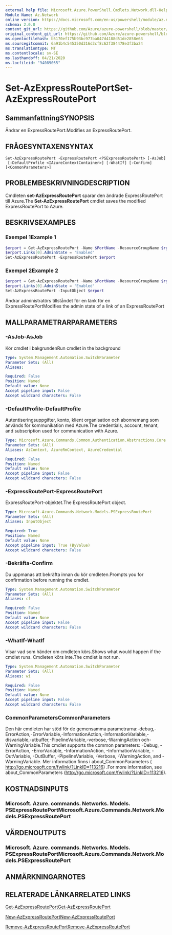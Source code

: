 ```yaml
---
external help file: Microsoft.Azure.PowerShell.Cmdlets.Network.dll-Help.xml
Module Name: Az.Network
online version: https://docs.microsoft.com/en-us/powershell/module/az.network/set-azexpressrouteport
schema: 2.0.0
content_git_url: https://github.com/Azure/azure-powershell/blob/master/src/Network/Network/help/Set-AzExpressRoutePort.md
original_content_git_url: https://github.com/Azure/azure-powershell/blob/master/src/Network/Network/help/Set-AzExpressRoutePort.md
ms.openlocfilehash: b5170ef175b93bc977ba047d4188d51de2858e63
ms.sourcegitcommit: 6a91b4c545350d316d3cf8c62f384478e3f3ba24
ms.translationtype: MT
ms.contentlocale: sv-SE
ms.lasthandoff: 04/21/2020
ms.locfileid: "94089055"
---
```

# <span data-ttu-id="2d8e1-101">Set-AzExpressRoutePort</span><span class="sxs-lookup"><span data-stu-id="2d8e1-101">Set-AzExpressRoutePort</span></span>

## <span data-ttu-id="2d8e1-102">Sammanfattning</span><span class="sxs-lookup"><span data-stu-id="2d8e1-102">SYNOPSIS</span></span>
<span data-ttu-id="2d8e1-103">Ändrar en ExpressRoutePort.</span><span class="sxs-lookup"><span data-stu-id="2d8e1-103">Modifies an ExpressRoutePort.</span></span>

## <span data-ttu-id="2d8e1-104">FRÅGESYNTAXEN</span><span class="sxs-lookup"><span data-stu-id="2d8e1-104">SYNTAX</span></span>

```
Set-AzExpressRoutePort -ExpressRoutePort <PSExpressRoutePort> [-AsJob]
 [-DefaultProfile <IAzureContextContainer>] [-WhatIf] [-Confirm] [<CommonParameters>]
```

## <span data-ttu-id="2d8e1-105">PROBLEMBESKRIVNING</span><span class="sxs-lookup"><span data-stu-id="2d8e1-105">DESCRIPTION</span></span>
<span data-ttu-id="2d8e1-106">Cmdleten **set-AzExpressRoutePort** sparar den ändrade ExpressRoutePort till Azure.</span><span class="sxs-lookup"><span data-stu-id="2d8e1-106">The **Set-AzExpressRoutePort** cmdlet saves the modified ExpressRoutePort to Azure.</span></span>

## <span data-ttu-id="2d8e1-107">BESKRIVS</span><span class="sxs-lookup"><span data-stu-id="2d8e1-107">EXAMPLES</span></span>

### <span data-ttu-id="2d8e1-108">Exempel 1</span><span class="sxs-lookup"><span data-stu-id="2d8e1-108">Example 1</span></span>
```powershell
$erport = Get-AzExpressRoutePort -Name $PortName -ResourceGroupName $rg
$erport.Links[0].AdminState = 'Enabled'
Set-AzExpressRoutePort -ExpressRoutePort $erport
```

### <span data-ttu-id="2d8e1-109">Exempel 2</span><span class="sxs-lookup"><span data-stu-id="2d8e1-109">Example 2</span></span>
```powershell
$erport = Get-AzExpressRoutePort -Name $PortName -ResourceGroupName $rg
$erport.Links[0].AdminState = 'Enabled'
Set-AzExpressRoutePort -InputObject $erport
```

<span data-ttu-id="2d8e1-110">Ändrar administratörs tillståndet för en länk för en ExpressRoutePort</span><span class="sxs-lookup"><span data-stu-id="2d8e1-110">Modifies the admin state of a link of an ExpressRoutePort</span></span>

## <span data-ttu-id="2d8e1-111">MALLPARAMETRAR</span><span class="sxs-lookup"><span data-stu-id="2d8e1-111">PARAMETERS</span></span>

### <span data-ttu-id="2d8e1-112">-AsJob</span><span class="sxs-lookup"><span data-stu-id="2d8e1-112">-AsJob</span></span>
<span data-ttu-id="2d8e1-113">Kör cmdlet i bakgrunden</span><span class="sxs-lookup"><span data-stu-id="2d8e1-113">Run cmdlet in the background</span></span>

```yaml
Type: System.Management.Automation.SwitchParameter
Parameter Sets: (All)
Aliases:

Required: False
Position: Named
Default value: None
Accept pipeline input: False
Accept wildcard characters: False
```

### <span data-ttu-id="2d8e1-114">-DefaultProfile</span><span class="sxs-lookup"><span data-stu-id="2d8e1-114">-DefaultProfile</span></span>
<span data-ttu-id="2d8e1-115">Autentiseringsuppgifter, konto, klient organisation och abonnemang som används för kommunikation med Azure.</span><span class="sxs-lookup"><span data-stu-id="2d8e1-115">The credentials, account, tenant, and subscription used for communication with Azure.</span></span>

```yaml
Type: Microsoft.Azure.Commands.Common.Authentication.Abstractions.Core.IAzureContextContainer
Parameter Sets: (All)
Aliases: AzContext, AzureRmContext, AzureCredential

Required: False
Position: Named
Default value: None
Accept pipeline input: False
Accept wildcard characters: False
```

### <span data-ttu-id="2d8e1-116">-ExpressRoutePort</span><span class="sxs-lookup"><span data-stu-id="2d8e1-116">-ExpressRoutePort</span></span>
<span data-ttu-id="2d8e1-117">ExpressRoutePort-objektet.</span><span class="sxs-lookup"><span data-stu-id="2d8e1-117">The ExpressRoutePort object.</span></span>

```yaml
Type: Microsoft.Azure.Commands.Network.Models.PSExpressRoutePort
Parameter Sets: (All)
Aliases: InputObject

Required: True
Position: Named
Default value: None
Accept pipeline input: True (ByValue)
Accept wildcard characters: False
```

### <span data-ttu-id="2d8e1-118">-Bekräfta</span><span class="sxs-lookup"><span data-stu-id="2d8e1-118">-Confirm</span></span>
<span data-ttu-id="2d8e1-119">Du uppmanas att bekräfta innan du kör cmdleten.</span><span class="sxs-lookup"><span data-stu-id="2d8e1-119">Prompts you for confirmation before running the cmdlet.</span></span>

```yaml
Type: System.Management.Automation.SwitchParameter
Parameter Sets: (All)
Aliases: cf

Required: False
Position: Named
Default value: None
Accept pipeline input: False
Accept wildcard characters: False
```

### <span data-ttu-id="2d8e1-120">-WhatIf</span><span class="sxs-lookup"><span data-stu-id="2d8e1-120">-WhatIf</span></span>
<span data-ttu-id="2d8e1-121">Visar vad som händer om cmdleten körs.</span><span class="sxs-lookup"><span data-stu-id="2d8e1-121">Shows what would happen if the cmdlet runs.</span></span>
<span data-ttu-id="2d8e1-122">Cmdleten körs inte.</span><span class="sxs-lookup"><span data-stu-id="2d8e1-122">The cmdlet is not run.</span></span>

```yaml
Type: System.Management.Automation.SwitchParameter
Parameter Sets: (All)
Aliases: wi

Required: False
Position: Named
Default value: None
Accept pipeline input: False
Accept wildcard characters: False
```

### <span data-ttu-id="2d8e1-123">CommonParameters</span><span class="sxs-lookup"><span data-stu-id="2d8e1-123">CommonParameters</span></span>
<span data-ttu-id="2d8e1-124">Den här cmdleten har stöd för de gemensamma parametrarna:-debug,-ErrorAction,-ErrorVariable,-InformationAction,-InformationVariable,-disvariable,-utbuffer,-PipelineVariable,-verbose,-WarningAction och-WarningVariable.</span><span class="sxs-lookup"><span data-stu-id="2d8e1-124">This cmdlet supports the common parameters: -Debug, -ErrorAction, -ErrorVariable, -InformationAction, -InformationVariable, -OutVariable, -OutBuffer, -PipelineVariable, -Verbose, -WarningAction, and -WarningVariable.</span></span> <span data-ttu-id="2d8e1-125">Mer information finns i about_CommonParameters ( http://go.microsoft.com/fwlink/?LinkID=113216) .</span><span class="sxs-lookup"><span data-stu-id="2d8e1-125">For more information, see about_CommonParameters (http://go.microsoft.com/fwlink/?LinkID=113216).</span></span>

## <span data-ttu-id="2d8e1-126">KOSTNADS</span><span class="sxs-lookup"><span data-stu-id="2d8e1-126">INPUTS</span></span>

### <span data-ttu-id="2d8e1-127">Microsoft. Azure. commands. Networks. Models. PSExpressRoutePort</span><span class="sxs-lookup"><span data-stu-id="2d8e1-127">Microsoft.Azure.Commands.Network.Models.PSExpressRoutePort</span></span>

## <span data-ttu-id="2d8e1-128">VÄRDEN</span><span class="sxs-lookup"><span data-stu-id="2d8e1-128">OUTPUTS</span></span>

### <span data-ttu-id="2d8e1-129">Microsoft. Azure. commands. Networks. Models. PSExpressRoutePort</span><span class="sxs-lookup"><span data-stu-id="2d8e1-129">Microsoft.Azure.Commands.Network.Models.PSExpressRoutePort</span></span>

## <span data-ttu-id="2d8e1-130">ANMÄRKNINGAR</span><span class="sxs-lookup"><span data-stu-id="2d8e1-130">NOTES</span></span>

## <span data-ttu-id="2d8e1-131">RELATERADE LÄNKAR</span><span class="sxs-lookup"><span data-stu-id="2d8e1-131">RELATED LINKS</span></span>

[<span data-ttu-id="2d8e1-132">Get-AzExpressRoutePort</span><span class="sxs-lookup"><span data-stu-id="2d8e1-132">Get-AzExpressRoutePort</span></span>](./Get-AzExpressRoutePort.md)

[<span data-ttu-id="2d8e1-133">New-AzExpressRoutePort</span><span class="sxs-lookup"><span data-stu-id="2d8e1-133">New-AzExpressRoutePort</span></span>](./New-AzExpressRoutePort.md)

[<span data-ttu-id="2d8e1-134">Remove-AzExpressRoutePort</span><span class="sxs-lookup"><span data-stu-id="2d8e1-134">Remove-AzExpressRoutePort</span></span>](./Remove-AzExpressRoutePort.md)
